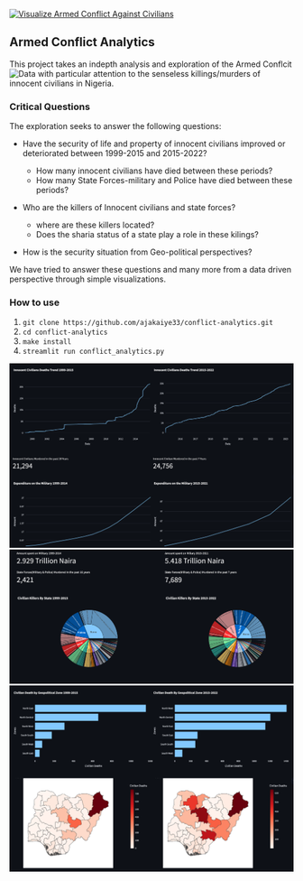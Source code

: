[![Visualize Armed Conflict Against Civilians](https://github.com/ajakaiye33/conflict-analytics/actions/workflows/main.yml/badge.svg)](https://github.com/ajakaiye33/conflict-analytics/actions/workflows/main.yml)

## Armed Conflict Analytics

This project takes an indepth analysis and  exploration of the  Armed Conflcit ![Data](https://acleddata.com/#/dashboard) with particular 
attention to the senseless killings/murders of innocent civilians in Nigeria.

### Critical Questions
The exploration seeks to answer the following questions:
- Have the  security of life and property of innocent civilians improved  or deteriorated between 1999-2015 and 2015-2022?
  - How many innocent civilians have died between these periods?
  - How many State Forces-military and Police  have died between these periods?

- Who are the  killers of Innocent civilians and state forces?
  - where are these killers located?
  - Does the  sharia status of a state play a role in these kilings?

- How is the security situation from Geo-political perspectives?

We have  tried to  answer these  questions and many more from a  data driven perspective through simple  visualizations.

### How to use
1. `git clone https://github.com/ajakaiye33/conflict-analytics.git`
2. `cd conflict-analytics`
3. `make install`
4. `streamlit run conflict_analytics.py`

![](./images/conflict_analytics-Streamlit.png)
![](./images/conflict_analyticsStreamlit2.png)
![](./images/conflict_analyticsStreamlit3.png)

